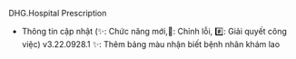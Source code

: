 DHG.Hospital Prescription 
- Thông tin cập nhật
(✨: Chức năng mới,🐛: Chỉnh lỗi, #️⃣: Giải quyết công việc)
v3.22.0928.1
✨: Thêm bảng màu nhận biết bệnh nhân khám lao

